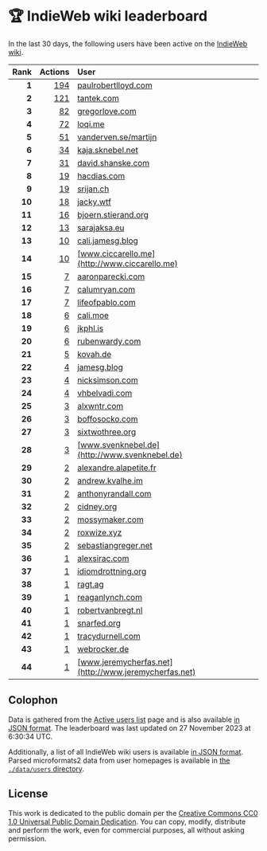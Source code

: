# 🏆 IndieWeb wiki leaderboard

In the last 30 days, the following users have been active on the [IndieWeb wiki](https://indieweb.org).

| Rank | Actions | User |
|-----:|--------:|:-----|
| **1** | [194](https://indieweb.org/Special:Contributions/Paulrobertlloyd.com) | [paulrobertlloyd.com](http://paulrobertlloyd.com) |
| **2** | [121](https://indieweb.org/Special:Contributions/Tantek.com) | [tantek.com](http://tantek.com) |
| **3** | [82](https://indieweb.org/Special:Contributions/Gregorlove.com) | [gregorlove.com](http://gregorlove.com) |
| **4** | [72](https://indieweb.org/Special:Contributions/Loqi.me) | [loqi.me](http://loqi.me) |
| **5** | [51](https://indieweb.org/Special:Contributions/Vanderven.se_martijn) | [vanderven.se/martijn](http://vanderven.se/martijn) |
| **6** | [34](https://indieweb.org/Special:Contributions/Kaja.sknebel.net) | [kaja.sknebel.net](http://kaja.sknebel.net) |
| **7** | [31](https://indieweb.org/Special:Contributions/David.shanske.com) | [david.shanske.com](http://david.shanske.com) |
| **8** | [19](https://indieweb.org/Special:Contributions/Hacdias.com) | [hacdias.com](http://hacdias.com) |
| **9** | [19](https://indieweb.org/Special:Contributions/Srijan.ch) | [srijan.ch](http://srijan.ch) |
| **10** | [18](https://indieweb.org/Special:Contributions/Jacky.wtf) | [jacky.wtf](http://jacky.wtf) |
| **11** | [16](https://indieweb.org/Special:Contributions/Bjoern.stierand.org) | [bjoern.stierand.org](http://bjoern.stierand.org) |
| **12** | [13](https://indieweb.org/Special:Contributions/Sarajaksa.eu) | [sarajaksa.eu](http://sarajaksa.eu) |
| **13** | [10](https://indieweb.org/Special:Contributions/Cali.jamesg.blog) | [cali.jamesg.blog](http://cali.jamesg.blog) |
| **14** | [10](https://indieweb.org/Special:Contributions/Www.ciccarello.me) | [www.ciccarello.me](http://www.ciccarello.me) |
| **15** | [7](https://indieweb.org/Special:Contributions/Aaronparecki.com) | [aaronparecki.com](http://aaronparecki.com) |
| **16** | [7](https://indieweb.org/Special:Contributions/Calumryan.com) | [calumryan.com](http://calumryan.com) |
| **17** | [7](https://indieweb.org/Special:Contributions/Lifeofpablo.com) | [lifeofpablo.com](http://lifeofpablo.com) |
| **18** | [6](https://indieweb.org/Special:Contributions/Cali.moe) | [cali.moe](http://cali.moe) |
| **19** | [6](https://indieweb.org/Special:Contributions/Jkphl.is) | [jkphl.is](http://jkphl.is) |
| **20** | [6](https://indieweb.org/Special:Contributions/Rubenwardy.com) | [rubenwardy.com](http://rubenwardy.com) |
| **21** | [5](https://indieweb.org/Special:Contributions/Kovah.de) | [kovah.de](http://kovah.de) |
| **22** | [4](https://indieweb.org/Special:Contributions/Jamesg.blog) | [jamesg.blog](http://jamesg.blog) |
| **23** | [4](https://indieweb.org/Special:Contributions/Nicksimson.com) | [nicksimson.com](http://nicksimson.com) |
| **24** | [4](https://indieweb.org/Special:Contributions/Vhbelvadi.com) | [vhbelvadi.com](http://vhbelvadi.com) |
| **25** | [3](https://indieweb.org/Special:Contributions/Alxwntr.com) | [alxwntr.com](http://alxwntr.com) |
| **26** | [3](https://indieweb.org/Special:Contributions/Boffosocko.com) | [boffosocko.com](http://boffosocko.com) |
| **27** | [3](https://indieweb.org/Special:Contributions/Sixtwothree.org) | [sixtwothree.org](http://sixtwothree.org) |
| **28** | [3](https://indieweb.org/Special:Contributions/Www.svenknebel.de) | [www.svenknebel.de](http://www.svenknebel.de) |
| **29** | [2](https://indieweb.org/Special:Contributions/Alexandre.alapetite.fr) | [alexandre.alapetite.fr](http://alexandre.alapetite.fr) |
| **30** | [2](https://indieweb.org/Special:Contributions/Andrew.kvalhe.im) | [andrew.kvalhe.im](http://andrew.kvalhe.im) |
| **31** | [2](https://indieweb.org/Special:Contributions/Anthonyrandall.com) | [anthonyrandall.com](http://anthonyrandall.com) |
| **32** | [2](https://indieweb.org/Special:Contributions/Cidney.org) | [cidney.org](http://cidney.org) |
| **33** | [2](https://indieweb.org/Special:Contributions/Mossymaker.com) | [mossymaker.com](http://mossymaker.com) |
| **34** | [2](https://indieweb.org/Special:Contributions/Roxwize.xyz) | [roxwize.xyz](http://roxwize.xyz) |
| **35** | [2](https://indieweb.org/Special:Contributions/Sebastiangreger.net) | [sebastiangreger.net](http://sebastiangreger.net) |
| **36** | [1](https://indieweb.org/Special:Contributions/Alexsirac.com) | [alexsirac.com](http://alexsirac.com) |
| **37** | [1](https://indieweb.org/Special:Contributions/Idiomdrottning.org) | [idiomdrottning.org](http://idiomdrottning.org) |
| **38** | [1](https://indieweb.org/Special:Contributions/Ragt.ag) | [ragt.ag](http://ragt.ag) |
| **39** | [1](https://indieweb.org/Special:Contributions/Reaganlynch.com) | [reaganlynch.com](http://reaganlynch.com) |
| **40** | [1](https://indieweb.org/Special:Contributions/Robertvanbregt.nl) | [robertvanbregt.nl](http://robertvanbregt.nl) |
| **41** | [1](https://indieweb.org/Special:Contributions/Snarfed.org) | [snarfed.org](http://snarfed.org) |
| **42** | [1](https://indieweb.org/Special:Contributions/Tracydurnell.com) | [tracydurnell.com](http://tracydurnell.com) |
| **43** | [1](https://indieweb.org/Special:Contributions/Webrocker.de) | [webrocker.de](http://webrocker.de) |
| **44** | [1](https://indieweb.org/Special:Contributions/Www.jeremycherfas.net) | [www.jeremycherfas.net](http://www.jeremycherfas.net) |


## Colophon

Data is gathered from the [Active users list](https://indieweb.org/Special:ActiveUsers) page and is also available [in JSON format](https://github.com/jgarber623/indieweb-wiki-leaderboard/blob/main/data/leaderboard.json). The leaderboard was last updated on 27 November 2023 at 6:30:34 UTC.

Additionally, a list of all IndieWeb wiki users is available [in JSON format](https://github.com/jgarber623/indieweb-wiki-leaderboard/blob/main/data/users.json). Parsed microformats2 data from user homepages is available in [the `./data/users` directory](https://github.com/jgarber623/indieweb-wiki-leaderboard/blob/main/data/users).

## License

This work is dedicated to the public domain per the [Creative Commons CC0 1.0 Universal Public Domain Dedication](https://creativecommons.org/publicdomain/zero/1.0/). You can copy, modify, distribute and perform the work, even for commercial purposes, all without asking permission.
